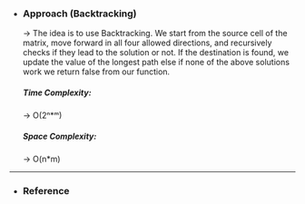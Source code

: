 - <h3>Approach (Backtracking)</h3>
    <div>
    <p>
    → The idea is to use Backtracking. We start from the source cell of the matrix, move forward in all four allowed directions, and recursively checks if they lead to the solution or not. If the destination is found, we update the value of the longest path else if none of the above solutions work we return false from our function.
    </p>

    <!-- ![example-1](images/img1.png)<br> -->
    </div>
    <div>
    <h5>Time Complexity: </h5>
    <p>→ O(2ⁿ*ᵐ)
    </p>
    <h5>Space Complexity:</h5>
    <p>→ O(n*m)
    </p>
    </div>
<hr>

- <h3>Reference</h3>
<!-- 1. [Click Here](https://youtu.be/uoFrIIrp5_g) -->
